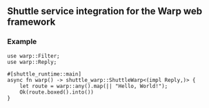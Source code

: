 ## Shuttle service integration for the Warp web framework

### Example

```rust,no_run
use warp::Filter;
use warp::Reply;

#[shuttle_runtime::main]
async fn warp() -> shuttle_warp::ShuttleWarp<(impl Reply,)> {
    let route = warp::any().map(|| "Hello, World!");
    Ok(route.boxed().into())
}
```
